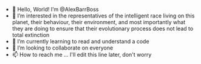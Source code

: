 - 👋 Hello, World! I’m @AlexBarrBoss
- 👀 I’m interested in the representatives of the intelligent race living on this planet, their behaviour, their environment, and most importantly what they are doing to ensure that their evolutionary process does not lead to total extinction
- 🌱 I’m currently learning to read and understand a code
- 💞️ I’m looking to collaborate on everyone
- 📫 How to reach me ... I'll edit this line later, don't worry

